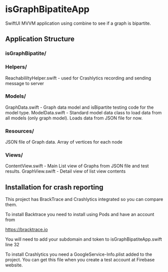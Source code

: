 # isGraphBipatiteApp

SwiftUI MVVM application using combine to see if a graph is bipartite.

## Application Structure

### isGraphBipatite/

### Helpers/
ReachabililtyHelper.swift - used for Crashlytics recording and sending message to server

### Models/
GraphData.swift - Graph data model and isBipartite testing code for the model type.
ModelData.swift - Standard model data class to load data from all models (only graph model). Loads data from JSON file for now.

### Resources/
JSON file of Graph data. Array of vertices for each node

### Views/
ContentView.swift - Main List view of Graphs from JSON file and test results.
GraphView.swift - Detail view of list view contents



## Installation for crash reporting

This project has BrackTrace and Crashlytics integrated so you can compare them. 

To install Backtrace you need to install using Pods and have an account from

https://bracktrace.io

You will need to add your subdomain and token to isGraphBipatiteApp.swift line 32


To install Crashlytics you need a GoogleService-Info.plist added to the project. You can get this file when you create a test account at Firebase website. 